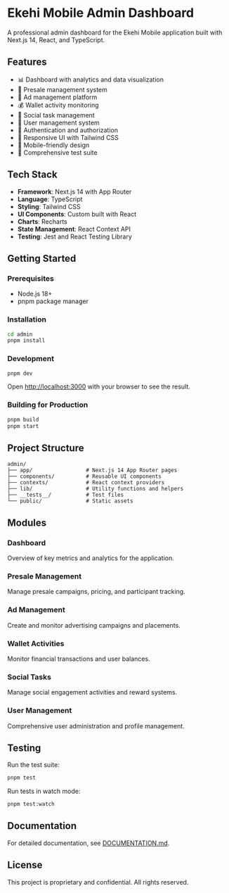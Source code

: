 # Ekehi Mobile Admin Dashboard

A professional admin dashboard for the Ekehi Mobile application built with Next.js 14, React, and TypeScript.

## Features

- 📊 Dashboard with analytics and data visualization
- 🛒 Presale management system
- 📰 Ad management platform
- 💰 Wallet activity monitoring
- 👥 Social task management
- 👤 User management system
- 🔐 Authentication and authorization
- 🎨 Responsive UI with Tailwind CSS
- 📱 Mobile-friendly design
- 🧪 Comprehensive test suite

## Tech Stack

- **Framework**: Next.js 14 with App Router
- **Language**: TypeScript
- **Styling**: Tailwind CSS
- **UI Components**: Custom built with React
- **Charts**: Recharts
- **State Management**: React Context API
- **Testing**: Jest and React Testing Library

## Getting Started

### Prerequisites

- Node.js 18+
- pnpm package manager

### Installation

```bash
cd admin
pnpm install
```

### Development

```bash
pnpm dev
```

Open [http://localhost:3000](http://localhost:3000) with your browser to see the result.

### Building for Production

```bash
pnpm build
pnpm start
```

## Project Structure

```
admin/
├── app/                 # Next.js 14 App Router pages
├── components/          # Reusable UI components
├── contexts/            # React context providers
├── lib/                 # Utility functions and helpers
├── __tests__/           # Test files
└── public/              # Static assets
```

## Modules

### Dashboard
Overview of key metrics and analytics for the application.

### Presale Management
Manage presale campaigns, pricing, and participant tracking.

### Ad Management
Create and monitor advertising campaigns and placements.

### Wallet Activities
Monitor financial transactions and user balances.

### Social Tasks
Manage social engagement activities and reward systems.

### User Management
Comprehensive user administration and profile management.

## Testing

Run the test suite:

```bash
pnpm test
```

Run tests in watch mode:

```bash
pnpm test:watch
```

## Documentation

For detailed documentation, see [DOCUMENTATION.md](DOCUMENTATION.md).

## License

This project is proprietary and confidential. All rights reserved.